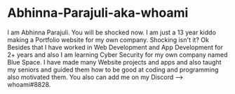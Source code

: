 # Abhinna-Parajuli-aka-whoami
I am Abhinna Parajuli. You will be shocked now. I am just a 13 year kiddo making a Portfolio website for my own company. Shocking isn't it? Ok Besides that I have worked in Web Development and App Development for 2+ years and also I am learning Cyber Security for my own company named Blue Space. I have made many Website projects and apps and also taught my seniors and guided them how to be good at coding and programming also motivated them. You also can add me on my Discord --> whoami#8828.
